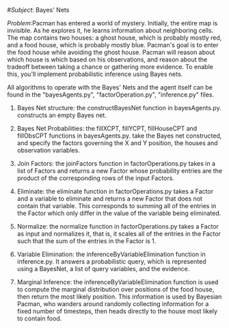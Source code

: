 #*Subject*: Bayes' Nets

*Problem*:Pacman has entered a world of mystery. Initially, the entire map is invisible. As he explores it, he learns information about 
neighboring cells. The map contains two houses: a ghost house, which is probably mostly red, and a food house, which is probably mostly 
blue. Pacman's goal is to enter the food house while avoiding the ghost house. Pacman will reason about which house is which based on his observations, and reason about the tradeoff between taking a chance or 
gathering more evidence. To enable this, you'll implement probabilistic inference using Bayes nets.

All algorithms to operate with the Bayes' Nets and the agent itself can be found in the "bayesAgents.py", "factorOperation.py", 
"inference.py" files.

1. Bayes Net structure: the constructBayesNet function in bayesAgents.py. constructs an empty Bayes net.

2.  Bayes Net Probabilities: the fillXCPT, fillYCPT, fillHouseCPT and fillObsCPT functions in bayesAgents.py. take the Bayes net 
constructed, and specify the factors governing the X and Y position, the houses and observation variables. 

3. Join Factors: the joinFactors function in factorOperations.py takes in a list of Factors and returns a new Factor whose 
probability entries are the product of the corresponding rows of the input Factors.

4. Eliminate: the eliminate function in factorOperations.py takes a Factor and a variable to eliminate and returns a new Factor 
that does not contain that variable. This corresponds to summing all of the entries in the Factor which only differ in the value 
of the variable being eliminated.

5. Normalize: the normalize function in factorOperations.py takes a Factor as input and normalizes it, that is, it scales all of the 
entries in the Factor such that the sum of the entries in the Factor is 1.

6. Variable Elimination: the inferenceByVariableElimination function in inference.py. It answers a probabilistic query, which is 
represented using a BayesNet, a list of query variables, and the evidence.

7. Marginal Inference: the inferenceByVariableElimination function is used to compute the marginal distribution over positions of the 
food house, then return the most likely position. This information is used by Bayesian Pacman, who wanders around randomly collecting 
information for a fixed number of timesteps, then heads directly to the house most likely to contain food.
